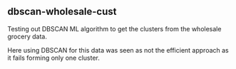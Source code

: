 ## dbscan-wholesale-cust

Testing out DBSCAN ML algorithm to get the clusters from the wholesale grocery data.

Here using DBSCAN for this data was seen as not the efficient approach as it fails forming only one cluster.
